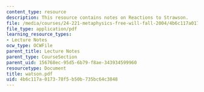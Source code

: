 ```yaml
---
content_type: resource
description: This resource contains notes on Reactions to Strawson.
file: /media/courses/24-221-metaphysics-free-will-fall-2004/4b6c117a017378f5b50b735bc64c3848_watson.pdf
file_type: application/pdf
learning_resource_types:
- Lecture Notes
ocw_type: OCWFile
parent_title: Lecture Notes
parent_type: CourseSection
parent_uid: 156768ec-95d5-6b79-f8ae-343934599960
resourcetype: Document
title: watson.pdf
uid: 4b6c117a-0173-78f5-b50b-735bc64c3848
---
```


